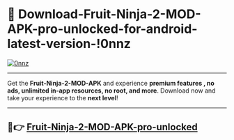 # 👯 Download-Fruit-Ninja-2-MOD-APK-pro-unlocked-for-android-latest-version-!0nnz

[![0nnz](https://i.imgur.com/nxixhi8.png)](https://appsnew.pages.dev?q=Fruit+Ninja+2+MOD+APK&ref=0nnz)

---

Get the **Fruit-Ninja-2-MOD-APK** and experience **premium features , no ads, unlimited in-app resources, no root, and more**. Download now and take your experience to the **next level**!

---

## 🚀👉 [Fruit-Ninja-2-MOD-APK-pro-unlocked](https://appsnew.pages.dev?q=Fruit+Ninja+2+MOD+APK&ref=0nnz)